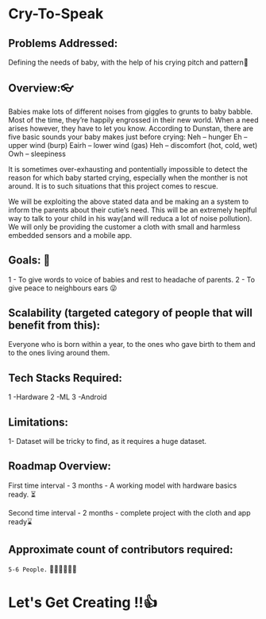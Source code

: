 # Cry-To-Speak


## Problems Addressed:

Defining the needs of baby, with the help of his crying pitch and pattern👶


## Overview:👓

Babies make lots of different noises from giggles to grunts to baby babble.
Most of the time, they’re happily engrossed in their new world.
When a need arises however, they have to let you know. 
According to Dunstan, there are five basic sounds your baby makes just before crying:
Neh  – hunger
Eh – upper wind (burp)
Eairh – lower wind (gas)
Heh – discomfort (hot, cold, wet)
Owh – sleepiness

It is sometimes over-exhausting and pontentially impossible to detect the reason for which baby started crying, especially when the monther is not around.
It is to such situations that this project comes to rescue.

We will be exploiting the above stated data and be making an a system to inform the parents about their cutie’s need.
This will be an extremely heplful way to talk to your child in his way(and will reduca a lot of noise pollution).
We will only be providing the customer a cloth with small and harmless embedded sensors and a mobile app.

## Goals: 🎡

1 - To give words to voice of babies and rest to headache of parents.
2 - To give peace to neighbours ears 😜

## Scalability (targeted category of people that will benefit from this):

Everyone who is born within a year, to the ones who gave birth to them and to the ones living around them.

## Tech Stacks Required:

1 -Hardware
2 -ML
3 -Android

## Limitations:
 
1- Dataset will be tricky to find, as it requires a huge dataset.

## Roadmap Overview:

First time interval - 3 months  - A working model with hardware basics ready. ⏳

Second time interval - 2 months - complete project with the cloth and app ready⌛ 

## Approximate count of contributors required: 
  
  `5-6 People.` 👨🧑👩👧👦🧒
  
  
 # Let's Get Creating !!👍


